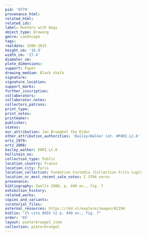```yaml
---
pid: '9779'
provenance_html:
related_html:
related_ids:
label: Hunters with Dogs
object_type: Drawing
genre: Landscape
tags:
realdate: 1606-1625
height_cm: '16.9'
width_cm: '27.4'
diameter_cm:
plate_dimensions:
support: Paper
drawing_medium: Black chalk
signature:
signature_location:
support_marks:
further_inscription:
collaborators:
collaborator_notes:
collectors_patrons:
print_type:
print_notes:
printmaker:
publisher:
states:
our_attribution: Jan Brueghel the Elder
other_attribution_authorities: 'Bailey/Walker cat. #PARI.LC.6'
ertz_1979:
ertz_2008:
bailey_walker: PARI.LC.6
hollstein_no:
collection_type: Public
location_country: France
location_city: Paris
location_collection: Fondation Custodia (Collection Frits Lugt)
location_or_most_recent_sale_notes: I 3794 verso
provenance:
bibliography: Zwollo 2000, p. 449 ev., fig. 7
exhibition_history:
related_works:
copies_and_variants:
curatorial_files:
external_resources: https://rkd.nl/explore/images/62294
biblio: "{% cite 8655 %} p. 449 ev., fig. 7"
order: '65'
layout: pieterbruegel_item
collection: pieterbruegel
---
```

